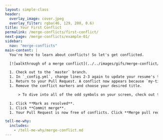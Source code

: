 ```yaml
---
layout: simple-class
header:
  overlay_image: cover.jpeg
  overlay_filter: rgba(46, 129, 200, 0.6)
title: Your First Conflict
permalink: /merge-conflicts/first-conflict/
next-page: /merge-conflicts/example-01/
sidebar:
  nav: "merge-conflicts"
main-content: |
  You're here to learn about conflicts! So let's get conflicted.

  [![walkthrough of a merge conflict](../../images/gifs/merge-conflict/first-example.gif)](../../images/gifs/merge-conflict/first-example.gif)

  1. Check out to the `master` branch.
  1. In `_config.yml`, change lines 2-3 again to update your resume's title, and description. Ensure your changes are different from those in step 2 from the previous page of instructions.
  1. Return to your Pull Request. A conflict now appears because `my-title` is based on a previous point in history, and new commits override our proposed change. Let's solve this, our first conflict. Click on **Resolve conflict**.
  1. Remove the conflict markers and choose your desired title.

      > To dive into all of the odd symbols on your screen, check out the **Tell me why** section.

  1. Click **Mark as resolved**.
  1. Click **Commit merge**.
  1. Your Pull Request is now free of conflicts. Click **Merge pull request** to merge your pull request!

tell-me-why:
  includes:
    - /tell-me-why/merge-conflict.md
---
```


